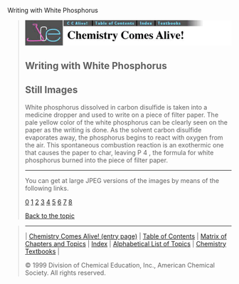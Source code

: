 





 Writing with White Phosphorus
 



> ![Chemistry Comes Alive!](ccahead.gif)
> 
> 
> 
> 
> 
> 
> 
> 
> 
> ## Writing with White Phosphorus
> 
> 
> 
> 
> ## Still Images
> 
> 
> 
> 
> 
> 
> 
> 
> 
>  White phosphorus dissolved in carbon disulfide is taken into a medicine dropper and used to write on a piece of filter paper. The pale yellow color of the white phosphorus can be clearly seen on the paper as the writing is done. As the solvent carbon disulfide evaporates away, the phosphorus begins to react with oxygen from the air. This spontaneous combustion reaction is an exothermic one that causes the paper to char, leaving P
>  4 
>  , the formula for white phosphorus burned into the piece of filter paper.
>  
> 
> 
> 
> 
> 
> 
> ---
> 
> 
>  You can get at large JPEG versions of the images by means of the following links.
>    
> 
> 
> [0](../../STILLS/PHOSPHO/PHOSPHO1/64JPG48/0.JPG) 
> [1](../../STILLS/PHOSPHO/PHOSPHO1/64JPG48/1.JPG) 
> [2](../../STILLS/PHOSPHO/PHOSPHO1/64JPG48/2.JPG) 
> [3](../../STILLS/PHOSPHO/PHOSPHO1/64JPG48/3.JPG) 
> [4](../../STILLS/PHOSPHO/PHOSPHO1/64JPG48/4.JPG) 
> [5](../../STILLS/PHOSPHO/PHOSPHO1/64JPG48/5.JPG) 
> [6](../../STILLS/PHOSPHO/PHOSPHO1/64JPG48/6.JPG) 
> [7](../../STILLS/PHOSPHO/PHOSPHO1/64JPG48/7.JPG) 
> [8](../../STILLS/PHOSPHO/PHOSPHO1/64JPG48/8.JPG) 
> 
> 
> 
> 
> [Back to the topic](../../MAIN/PHOSPHO/PAGE1.HTM)



> ---
> 
> 
>  |
>  [Chemistry Comes Alive! (entry page)](../../INDEX.HTM) 
>  |
>  [Table of Contents](../../CONTENTS.HTM) 
>  |
>  [Matrix of Chapters and Topics](../../MATRIX.HTM) 
>  |
>  [Index](../../WORDS.HTM) 
>  |
>  [Alphabetical List of Topics](../../ALPHATOP.HTM) 
>  |
>  [Chemistry Textbooks](../../BOOKS.HTM) 
>  |
>  
>  © 1999 Division of Chemical Education, Inc.,
American Chemical Society. All rights reserved.





